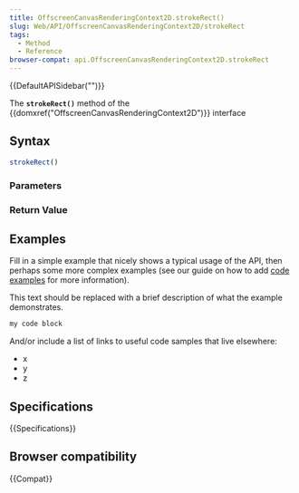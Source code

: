 ```yaml
---
title: OffscreenCanvasRenderingContext2D.strokeRect()
slug: Web/API/OffscreenCanvasRenderingContext2D/strokeRect
tags:
  - Method
  - Reference
browser-compat: api.OffscreenCanvasRenderingContext2D.strokeRect
---
```

{{DefaultAPISidebar("")}}

The **`strokeRect()`** method of the {{domxref("OffscreenCanvasRenderingContext2D")}} interface 

## Syntax

```js
strokeRect()
```

### Parameters



### Return Value



## Examples

Fill in a simple example that nicely shows a typical usage of the API, then perhaps some more complex examples (see our guide on how to add [code examples](/en-US/docs/MDN/Contribute/Structures/Code_examples) for more information).

This text should be replaced with a brief description of what the example demonstrates.

```js
my code block
```

And/or include a list of links to useful code samples that live elsewhere:

*   x
*   y
*   z

## Specifications

{{Specifications}}

## Browser compatibility

{{Compat}}

